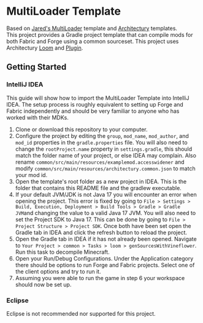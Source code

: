 # MultiLoader Template

Based on [Jared's MultiLoader](https://github.com/jaredlll08/MultiLoader-Template) template and [Architectury](https://github.com/architectury/architectury-templates) templates.  
This project provides a Gradle project template that can compile mods for both Fabric and Forge using a common sourceset. This project uses Architectury [Loom](https://docs.architectury.dev/loom/introduction) and [Plugin](https://docs.architectury.dev/plugin/introduction).

## Getting Started

### IntelliJ IDEA
This guide will show how to import the MultiLoader Template into IntelliJ IDEA. The setup process is roughly equivalent to setting up Forge and Fabric independently and should be very familiar to anyone who has worked with their MDKs.

1. Clone or download this repository to your computer.
2. Configure the project by editing the `group`, `mod_name`, `mod_author`, and `mod_id` properties in the `gradle.properties` file. You will also need to change the `rootProject.name` property in `settings.gradle`, this should match the folder name of your project, or else IDEA may complain. Also rename `common/src/main/resources/examplemod.accesswidener` and modify `common/src/main/resources/architectury.common.json` to match your mod id.
3. Open the template's root folder as a new project in IDEA. This is the folder that contains this README file and the gradlew executable.
4. If your default JVM/JDK is not Java 17 you will encounter an error when opening the project. This error is fixed by going to `File > Settings > Build, Execution, Deployment > Build Tools > Gradle > Gradle JVM`and changing the value to a valid Java 17 JVM. You will also need to set the Project SDK to Java 17. This can be done by going to `File > Project Structure > Project SDK`. Once both have been set open the Gradle tab in IDEA and click the refresh button to reload the project.
5. Open the Gradle tab in IDEA if it has not already been opened. Navigate to `Your Project > common > Tasks > loom > genSourcesWithVineflower`. Run this task to decompile Minecraft.
6. Open your Run/Debug Configurations. Under the Application category there should be options to run Forge and Fabric projects. Select one of the client options and try to run it.
7. Assuming you were able to run the game in step 6 your workspace should now be set up.

### Eclipse
Eclipse is not recommended nor supported for this project.